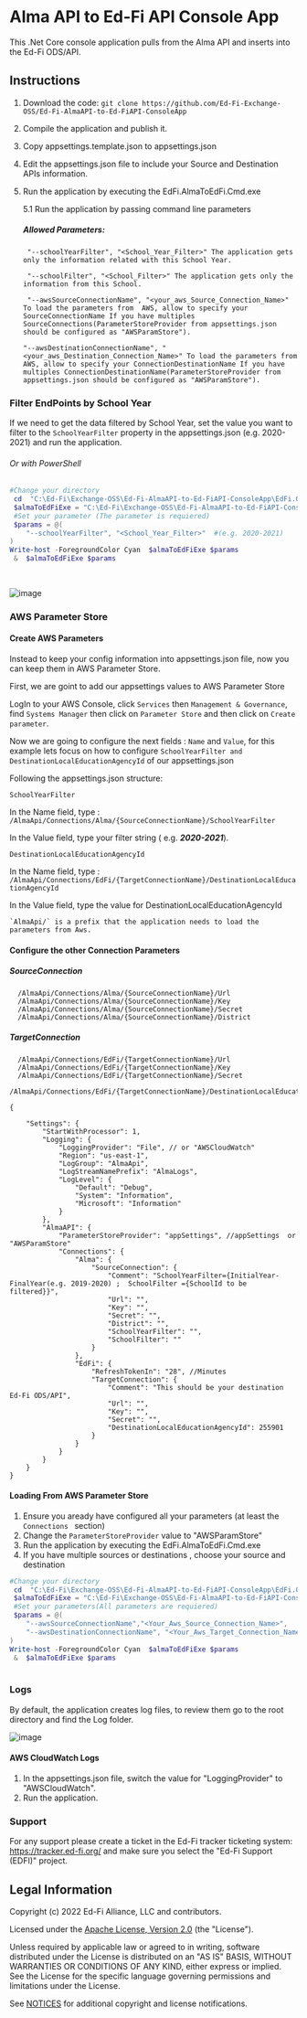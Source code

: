 # Alma API to Ed-Fi API Console App

This .Net Core console application pulls from the Alma API and inserts into the Ed-Fi ODS/API.

## Instructions
1. Download the code: `git clone https://github.com/Ed-Fi-Exchange-OSS/Ed-Fi-AlmaAPI-to-Ed-FiAPI-ConsoleApp`
2. Compile the application and publish it.
3. Copy appsettings.template.json to appsettings.json
4. Edit the appsettings.json file to include your Source and Destination APIs information.
5. Run the application by executing the EdFi.AlmaToEdFi.Cmd.exe

   5.1 Run the application by passing command line parameters
      #####   	Allowed Parameters:
      ```
       "--schoolYearFilter", "<School_Year_Filter>" The application gets only the information related with this School Year.
       
       "--schoolFilter", "<School_Filter>" The application gets only the information from this School.
       
       "--awsSourceConnectionName", "<your_aws_Source_Connection_Name>" To load the parameters from  AWS, allow to specify your SourceConnectionName If you have multiples SourceConnections(ParameterStoreProvider from appsettings.json should be configured as "AWSParamStore").   
       
	"--awsDestinationConnectionName", "<your_aws_Destination_Connection_Name>" To load the parameters from  AWS, allow to specify your ConnectionDestinationName If you have multiples ConnectionDestinationName(ParameterStoreProvider from appsettings.json should be configured as "AWSParamStore").
	```
### Filter EndPoints by School Year

If we need to get the data filtered by School Year, set the value you want to filter to the `SchoolYearFilter` property in the appsettings.json  (e.g. 2020-2021) and run the application.

###### Or with PowerShell
```powershell 
#Change your directory
 cd  "C:\Ed-Fi\Exchange-OSS\Ed-Fi-AlmaAPI-to-Ed-FiAPI-ConsoleApp\EdFi.OdsApi.SdkClient\bin\Debug\netcoreapp3.1\"
 $almaToEdFiExe = "C:\Ed-Fi\Exchange-OSS\Ed-Fi-AlmaAPI-to-Ed-FiAPI-ConsoleApp\EdFi.OdsApi.SdkClient\bin\Debug\netcoreapp3.1\EdFi.AlmaToEdFi.Cmd.exe"
 #Set your parameter (The parameter is requiered)
 $params = @(
    "--schoolYearFilter", "<School_Year_Filter>"  #(e.g. 2020-2021)
)
Write-host -ForegroundColor Cyan  $almaToEdFiExe $params
 &  $almaToEdFiExe $params
 
 
```
![image](https://user-images.githubusercontent.com/85459544/170791007-47579716-6033-4732-be8d-e243bce7fea9.png)

### AWS Parameter Store

#### Create AWS Parameters

Instead to keep your config information into appsettings.json file, now you can keep them in AWS Parameter Store.

First, we are goint to add our  appsettings values to AWS Parameter Store

LogIn to your AWS Console, click `Services` then `Management & Governance`, find `Systems Manager` then click on `Parameter Store` and then click on `Create parameter`.

Now we are going to configure the next fields : `Name` and `Value`, for this example lets focus on how to configure `SchoolYearFilter and DestinationLocalEducationAgencyId` of our appsettings.json

Following the appsettings.json structure:

`SchoolYearFilter`

In the Name field, type : `/AlmaApi/Connections/Alma/{SourceConnectionName}/SchoolYearFilter`

In the Value field, type your filter string ( e.g. ***2020-2021***).

`DestinationLocalEducationAgencyId`

In the Name field, type : `/AlmaApi/Connections/EdFi/{TargetConnectionName}/DestinationLocalEducationAgencyId`

In the Value field, type the value for DestinationLocalEducationAgencyId

    `AlmaApi/` is a prefix that the application needs to load the parameters from Aws.


#### Configure the other Connection Parameters
  #####  SourceConnection
  ```
	/AlmaApi/Connections/Alma/{SourceConnectionName}/Url
	/AlmaApi/Connections/Alma/{SourceConnectionName}/Key
	/AlmaApi/Connections/Alma/{SourceConnectionName}/Secret
	/AlmaApi/Connections/Alma/{SourceConnectionName}/District
  ```
   
   
   #####  TargetConnection
  ```
	/AlmaApi/Connections/EdFi/{TargetConnectionName}/Url
	/AlmaApi/Connections/EdFi/{TargetConnectionName}/Key
	/AlmaApi/Connections/EdFi/{TargetConnectionName}/Secret
	/AlmaApi/Connections/EdFi/{TargetConnectionName}/DestinationLocalEducationAgencyId
  ```
```
{

    "Settings": {
        "StartWithProcessor": 1,
        "Logging": {
            "LoggingProvider": "File", // or "AWSCloudWatch"
            "Region": "us-east-1",
            "LogGroup": "AlmaApi",
            "LogStreamNamePrefix": "AlmaLogs",
            "LogLevel": {
                "Default": "Debug",
                "System": "Information",
                "Microsoft": "Information"
            }
        },
        "AlmaAPI": {
            "ParameterStoreProvider": "appSettings", //appSettings  or "AWSParamStore"
            "Connections": {
                "Alma": {
                    "SourceConnection": {
                        "Comment": "SchoolYearFilter={InitialYear-FinalYear(e.g. 2019-2020) ;  SchoolFilter ={SchoolId to be filtered}}",
                        "Url": "",
                        "Key": "",
                        "Secret": "",
                        "District": "",
                        "SchoolYearFilter": "",
                        "SchoolFilter": ""
                    }
                },
                "EdFi": {
                    "RefreshTokenIn": "28", //Minutes
                    "TargetConnection": {
                        "Comment": "This should be your destination Ed-Fi ODS/API",
                        "Url": "",
                        "Key": "",
                        "Secret": "",
                        "DestinationLocalEducationAgencyId": 255901
                    }
                }
            }
        }
    }
}

```
#### Loading From AWS Parameter Store

1. Ensure you aready have configured all your parameters (at least the `Connections ` section)
2. Change the `ParameterStoreProvider` value to "AWSParamStore"
3. Run the application by executing the EdFi.AlmaToEdFi.Cmd.exe
4. If you have multiple sources or destinations , choose your source and destination

```powershell 
#Change your directory
 cd  "C:\Ed-Fi\Exchange-OSS\Ed-Fi-AlmaAPI-to-Ed-FiAPI-ConsoleApp\EdFi.OdsApi.SdkClient\bin\Debug\netcoreapp3.1\"
 $almaToEdFiExe = "C:\Ed-Fi\Exchange-OSS\Ed-Fi-AlmaAPI-to-Ed-FiAPI-ConsoleApp\EdFi.OdsApi.SdkClient\bin\Debug\netcoreapp3.1\EdFi.AlmaToEdFi.Cmd.exe"
 #Set your parameters(All parameters are requiered)
 $params = @(
    "--awsSourceConnectionName","<Your_Aws_Source_Connection_Name>",
    "--awsDestinationConnectionName", "<Your_Aws_Target_Connection_Name>"
)
Write-host -ForegroundColor Cyan  $almaToEdFiExe $params
 &  $almaToEdFiExe $params
 
```

### Logs

By default, the application creates log files, to review them go to the root directory and find the Log folder.

![image](https://user-images.githubusercontent.com/85459544/170787787-6eea7c24-6f77-41aa-ae6a-5fba26a55792.png)

#### AWS CloudWatch Logs

1. In the appsettings.json file, switch the value for "LoggingProvider" to "AWSCloudWatch".
2. Run the application.


### Support
For any support please create a ticket in the Ed-Fi tracker ticketing system: https://tracker.ed-fi.org/ and make sure you select the "Ed-Fi Support (EDFI)" project. 


## Legal Information

Copyright (c) 2022 Ed-Fi Alliance, LLC and contributors.

Licensed under the [Apache License, Version 2.0](LICENSE) (the "License").

Unless required by applicable law or agreed to in writing, software distributed
under the License is distributed on an "AS IS" BASIS, WITHOUT WARRANTIES OR
CONDITIONS OF ANY KIND, either express or implied. See the License for the
specific language governing permissions and limitations under the License.

See [NOTICES](NOTICES.md) for additional copyright and license notifications.
